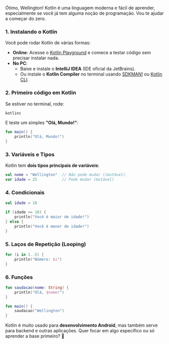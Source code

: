 Ótimo, Wellington! Kotlin é uma linguagem moderna e fácil de aprender, especialmente se você já tem alguma noção de programação. Vou te ajudar a começar do zero.  

### **1. Instalando o Kotlin**  
Você pode rodar Kotlin de várias formas:  
- **Online**: Acesse o [Kotlin Playground](https://play.kotlinlang.org/) e comece a testar código sem precisar instalar nada.  
- **No PC**:  
  - Baixe e instale o **IntelliJ IDEA** (IDE oficial da JetBrains).  
  - Ou instale o **Kotlin Compiler** no terminal usando [SDKMAN!](https://sdkman.io/) ou [Kotlin CLI](https://kotlinlang.org/docs/command-line.html).  

### **2. Primeiro código em Kotlin**  
Se estiver no terminal, rode:  
```sh
kotlinc
```
E teste um simples **"Olá, Mundo!"**:  
```kotlin
fun main() {
    println("Olá, Mundo!")
}
```

### **3. Variáveis e Tipos**  
Kotlin tem **dois tipos principais de variáveis**:  
```kotlin
val nome = "Wellington"  // Não pode mudar (imutável)
var idade = 25           // Pode mudar (mutável)
```

### **4. Condicionais**  
```kotlin
val idade = 18

if (idade >= 18) {
    println("Você é maior de idade!")
} else {
    println("Você é menor de idade!")
}
```

### **5. Laços de Repetição (Looping)**  
```kotlin
for (i in 1..5) {
    println("Número: $i")
}
```

### **6. Funções**  
```kotlin
fun saudacao(nome: String) {
    println("Olá, $nome!")
}

fun main() {
    saudacao("Wellington")
}
```

Kotlin é muito usado para **desenvolvimento Android**, mas também serve para backend e outras aplicações. Quer focar em algo específico ou só aprender a base primeiro? 🚀